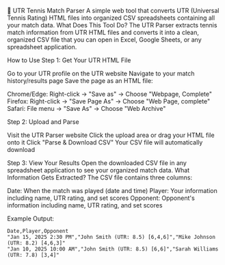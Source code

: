🎾 UTR Tennis Match Parser
A simple web tool that converts UTR (Universal Tennis Rating) HTML files into organized CSV spreadsheets containing all your match data.
What Does This Tool Do?
The UTR Parser extracts tennis match information from UTR HTML files and converts it into a clean, organized CSV file that you can open in Excel, Google Sheets, or any spreadsheet application.

How to Use
Step 1: Get Your UTR HTML File

Go to your UTR profile on the UTR website
Navigate to your match history/results page
Save the page as an HTML file:

Chrome/Edge: Right-click → "Save as" → Choose "Webpage, Complete"
Firefox: Right-click → "Save Page As" → Choose "Web Page, complete"
Safari: File menu → "Save As" → Choose "Web Archive"



Step 2: Upload and Parse

Visit the UTR Parser website
Click the upload area or drag your HTML file onto it
Click "Parse & Download CSV"
Your CSV file will automatically download

Step 3: View Your Results
Open the downloaded CSV file in any spreadsheet application to see your organized match data.
What Information Gets Extracted?
The CSV file contains three columns:

Date: When the match was played (date and time)
Player: Your information including name, UTR rating, and set scores
Opponent: Opponent's information including name, UTR rating, and set scores

Example Output:
```
Date,Player,Opponent
"Jan 15, 2025 2:30 PM","John Smith (UTR: 8.5) [6,4,6]","Mike Johnson (UTR: 8.2) [4,6,3]"
"Jan 10, 2025 10:00 AM","John Smith (UTR: 8.5) [6,6]","Sarah Williams (UTR: 7.8) [3,4]"
```
